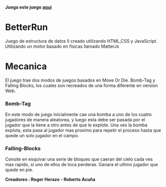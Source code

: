 

**Juega este juego [aquí](https://firebase.google.com/?hl=es-419)**


# BetterRun 
Juego de estructura de datos II creado utilizando HTML,CSS y JavaScript. Utilizando un motor basado en fisicas llamado MatterJs


# Mecanica

El juego trae dos modos de juegos basados en Move Or Die. Bomb-Tag y Falling Blocks, los cuales son recreados  de una forma diferente en version Web.


### **Bomb-Tag**
   
En este modo de juego inicialmente cae una bomba a uno de los cuatro jugadores de manera aleatorea, y luego esta debe ser pasada por el jugador que la tiene a otro antes de que le explote. Una ves la bomba explota, esta pasa al jugador mas proximo para repetir el proceso hasta que quede un solo jugador en el campo.

### **Falling-Blocks**

Consite en esquivar una serie de bloques que caeran del cielo cada ves mas rapido, si uno de ellos de toca perderas. Ganara el ultimo jugador que quede en pie.
	
	
**Creadores : Roger Herazo - Roberto Acuña**

